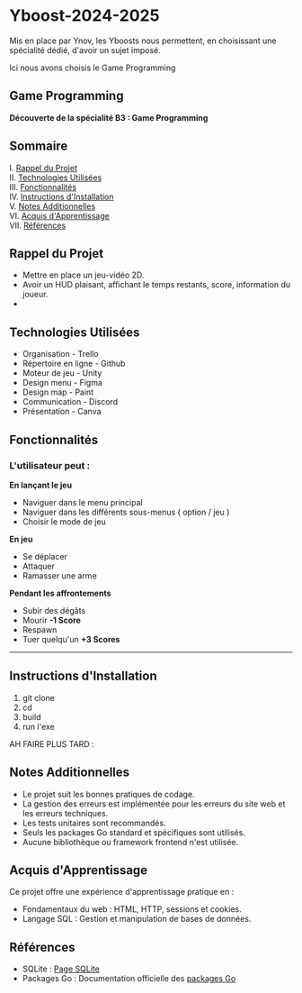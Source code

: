 # Yboost-2024-2025

Mis en place par Ynov, les Yboosts nous permettent, en choisissant une spécialité dédié, d'avoir un sujet imposé.

Ici nous avons choisis le Game Programming

## Game Programming

__Découverte de la spécialité B3 : Game Programming__


## Sommaire

I. [Rappel du Projet](#rappel-du-projet)  
II. [Technologies Utilisées](#technologies-utilisées)  
III. [Fonctionnalités](#fonctionnalités)  
IV. [Instructions d'Installation](#instructions-d-installation)  
V. [Notes Additionnelles](#notes-additionnelles)  
VI. [Acquis d'Apprentissage](#acquis-dapprentissage)  
VII. [Références](#références)

## Rappel du Projet

- Mettre en place un jeu-vidéo 2D.
- Avoir un HUD plaisant, affichant le temps restants, score, information du joueur.
- 

## Technologies Utilisées

- Organisation - Trello
- Répertoire en ligne - Github
- Moteur de jeu - Unity
- Design menu - Figma
- Design map - Paint
- Communication - Discord
- Présentation - Canva

## Fonctionnalités

### L'utilisateur peut :
__En lançant le jeu__
- Naviguer dans le menu principal
- Naviguer dans les différents sous-menus ( option / jeu )
- Choisir le mode de jeu

__En jeu__
- Se déplacer
- Attaquer
- Ramasser une arme

__Pendant les affrontements__
- Subir des dégâts
- Mourir __-1 Score__
- Respawn
- Tuer quelqu'un __+3 Scores__
---

## Instructions d'Installation

1. git clone 
2. cd
3. build
4. run l'exe


AH FAIRE PLUS TARD :

## Notes Additionnelles

- Le projet suit les bonnes pratiques de codage.
- La gestion des erreurs est implémentée pour les erreurs du site web et les erreurs techniques.
- Les tests unitaires sont recommandés.
- Seuls les packages Go standard et spécifiques sont utilisés.
- Aucune bibliothèque ou framework frontend n'est utilisée.

## Acquis d'Apprentissage

Ce projet offre une expérience d'apprentissage pratique en :

- Fondamentaux du web : HTML, HTTP, sessions et cookies.
- Langage SQL : Gestion et manipulation de bases de données.

## Références

- SQLite : [Page SQLite](https://www.sqlite.org/)
- Packages Go : Documentation officielle des [packages Go](https://pkg.go.dev/)
